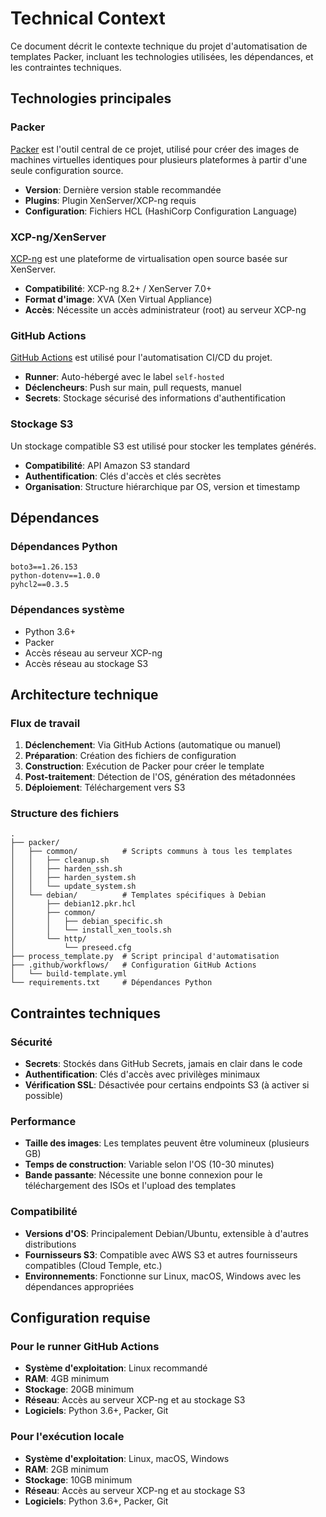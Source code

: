 # Technical Context

Ce document décrit le contexte technique du projet d'automatisation de templates Packer, incluant les technologies utilisées, les dépendances, et les contraintes techniques.

## Technologies principales

### Packer

[Packer](https://www.packer.io/) est l'outil central de ce projet, utilisé pour créer des images de machines virtuelles identiques pour plusieurs plateformes à partir d'une seule configuration source.

- **Version**: Dernière version stable recommandée
- **Plugins**: Plugin XenServer/XCP-ng requis
- **Configuration**: Fichiers HCL (HashiCorp Configuration Language)

### XCP-ng/XenServer

[XCP-ng](https://xcp-ng.org/) est une plateforme de virtualisation open source basée sur XenServer.

- **Compatibilité**: XCP-ng 8.2+ / XenServer 7.0+
- **Format d'image**: XVA (Xen Virtual Appliance)
- **Accès**: Nécessite un accès administrateur (root) au serveur XCP-ng

### GitHub Actions

[GitHub Actions](https://github.com/features/actions) est utilisé pour l'automatisation CI/CD du projet.

- **Runner**: Auto-hébergé avec le label `self-hosted`
- **Déclencheurs**: Push sur main, pull requests, manuel
- **Secrets**: Stockage sécurisé des informations d'authentification

### Stockage S3

Un stockage compatible S3 est utilisé pour stocker les templates générés.

- **Compatibilité**: API Amazon S3 standard
- **Authentification**: Clés d'accès et clés secrètes
- **Organisation**: Structure hiérarchique par OS, version et timestamp

## Dépendances

### Dépendances Python

```
boto3==1.26.153
python-dotenv==1.0.0
pyhcl2==0.3.5
```

### Dépendances système

- Python 3.6+
- Packer
- Accès réseau au serveur XCP-ng
- Accès réseau au stockage S3

## Architecture technique

### Flux de travail

1. **Déclenchement**: Via GitHub Actions (automatique ou manuel)
2. **Préparation**: Création des fichiers de configuration
3. **Construction**: Exécution de Packer pour créer le template
4. **Post-traitement**: Détection de l'OS, génération des métadonnées
5. **Déploiement**: Téléchargement vers S3

### Structure des fichiers

```
.
├── packer/
│   ├── common/          # Scripts communs à tous les templates
│   │   ├── cleanup.sh
│   │   ├── harden_ssh.sh
│   │   ├── harden_system.sh
│   │   └── update_system.sh
│   └── debian/          # Templates spécifiques à Debian
│       ├── debian12.pkr.hcl
│       ├── common/
│       │   ├── debian_specific.sh
│       │   └── install_xen_tools.sh
│       └── http/
│           └── preseed.cfg
├── process_template.py  # Script principal d'automatisation
├── .github/workflows/   # Configuration GitHub Actions
│   └── build-template.yml
└── requirements.txt     # Dépendances Python
```

## Contraintes techniques

### Sécurité

- **Secrets**: Stockés dans GitHub Secrets, jamais en clair dans le code
- **Authentification**: Clés d'accès avec privilèges minimaux
- **Vérification SSL**: Désactivée pour certains endpoints S3 (à activer si possible)

### Performance

- **Taille des images**: Les templates peuvent être volumineux (plusieurs GB)
- **Temps de construction**: Variable selon l'OS (10-30 minutes)
- **Bande passante**: Nécessite une bonne connexion pour le téléchargement des ISOs et l'upload des templates

### Compatibilité

- **Versions d'OS**: Principalement Debian/Ubuntu, extensible à d'autres distributions
- **Fournisseurs S3**: Compatible avec AWS S3 et autres fournisseurs compatibles (Cloud Temple, etc.)
- **Environnements**: Fonctionne sur Linux, macOS, Windows avec les dépendances appropriées

## Configuration requise

### Pour le runner GitHub Actions

- **Système d'exploitation**: Linux recommandé
- **RAM**: 4GB minimum
- **Stockage**: 20GB minimum
- **Réseau**: Accès au serveur XCP-ng et au stockage S3
- **Logiciels**: Python 3.6+, Packer, Git

### Pour l'exécution locale

- **Système d'exploitation**: Linux, macOS, Windows
- **RAM**: 2GB minimum
- **Stockage**: 10GB minimum
- **Réseau**: Accès au serveur XCP-ng et au stockage S3
- **Logiciels**: Python 3.6+, Packer, Git

